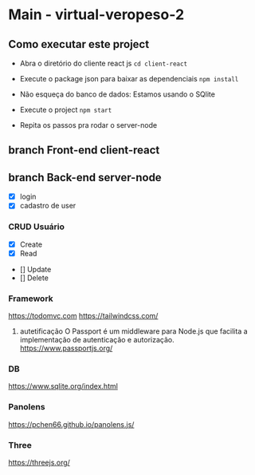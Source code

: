 # Main - virtual-veropeso-2

## Como executar este project 
- Abra o diretório do cliente react js 
`cd client-react`

- Execute o package json para baixar as dependenciais
`npm install`

- Não esqueça do banco de dados:
Estamos usando o SQlite

- Execute o project 
`npm start`

- Repita os passos pra rodar o server-node

## branch Front-end client-react



## branch Back-end server-node 
- [x] login
- [x] cadastro de user

### CRUD Usuário
- [x] Create 
- [x] Read 
- [] Update
- [] Delete

### Framework
https://todomvc.com
https://tailwindcss.com/

1. autetificação
O Passport é um middleware para Node.js que facilita a implementação de autenticação e autorização.
https://www.passportjs.org/

### DB 
https://www.sqlite.org/index.html

### Panolens
https://pchen66.github.io/panolens.js/

### Three 
https://threejs.org/
